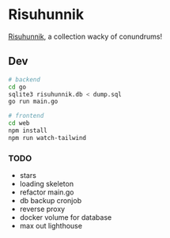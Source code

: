 # Risuhunnik

[Risuhunnik](https://lest.risuhunnik.xyz), a collection wacky of conundrums!

## Dev

```bash
# backend
cd go
sqlite3 risuhunnik.db < dump.sql
go run main.go

# frontend
cd web
npm install
npm run watch-tailwind
```

### TODO

- stars
- loading skeleton
- refactor main.go
- db backup cronjob
- reverse proxy
- docker volume for database
- max out lighthouse

